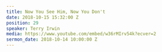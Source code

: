 ```yaml
---
title: Now You See Him, Now You Don't
date: 2018-10-15 15:32:00 Z
position: 29
speaker: Terry Irwin
media: https://www.youtube.com/embed/w36rMIrv54k?ecver=2
sermon_date: 2018-10-14 10:00:00 Z
---
```


